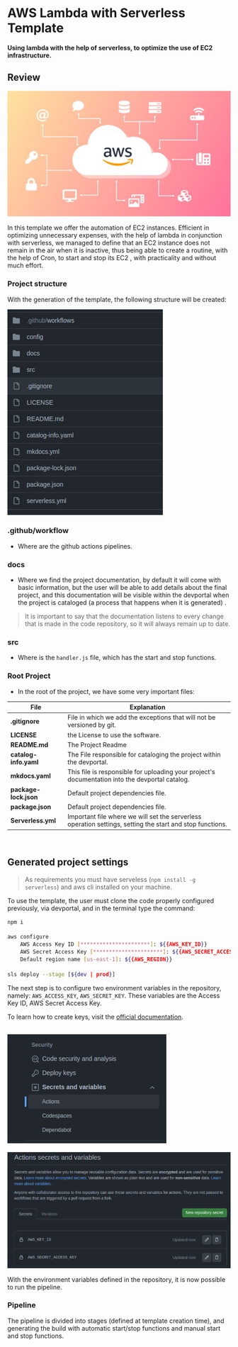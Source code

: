 # AWS Lambda with Serverless Template

**Using lambda with the help of serverless, to optimize the use of EC2 infrastructure.**

## Review

<img src="./imgs/image.png"/>

In this template we offer the automation of EC2 instances.
Efficient in optimizing unnecessary expenses, with the help of lambda in conjunction with serverless, we managed to define that an EC2 instance does not remain in the air when it is inactive, thus being able to create a routine, with the help of Cron, to start and stop its EC2 , with practicality and without much effort.

### Project structure

With the generation of the template, the following structure will be created:

<img src="./imgs/image2.png"/>

### .github/workflow

- Where are the github actions pipelines.
### docs

- Where we find the project documentation, by default it will come with basic information, but the user will be able to add details about the final project, and this documentation will be visible within the devportal when the project is cataloged (a process that happens when it is generated) .

> It is important to say that the documentation listens to every change that is made in the code repository, so it will always remain up to date.

### src

- Where is the `handler.js` file, which has the start and stop functions.

### Root Project

- In the root of the project, we have some very important files:

| File              | Explanation                                                                                                                                                                                                                                                                            |
| ----------------- | -------------------------------------------------------------------------------------------------------------------------------------------------------------------------------------------------------------------------------------------------------------------------------------- |
| **.gitignore**       | File in which we add the exceptions that will not be versioned by git.                                                                                                                                                                               |
| **LICENSE**      | the License to use the software.                                                                                                                                                                                                                  |
| **README.md**      | The Project Readme                                                                                                                                                                                                                  |
| **catalog-info.yaml**       | The File responsible for cataloging the project within the devportal.                                                                                                                                                                                                                  |
| **mkdocs.yaml**      | This file is responsible for uploading your project's documentation into the devportal catalog.                              |
| **package-lock.json**      | Default project dependencies file.                                                                                                                                                                                                                  |
| **package.json**      | Default project dependencies file.                                                                                                                                                                                                                  |
| **Serverless.yml** | Important file where we will set the serverless operation settings, setting the start and stop functions. |

<br/>

## Generated project settings

> As requirements you must have serveless (`npm install -g serverless`) and aws cli installed on your machine.

To use the template, the user must clone the code properly configured previously, via devportal, and in the terminal type the command:

~~~bash
npm i

aws configure
    AWS Access Key ID [**********************]: ${{AWS_KEY_ID}}
    AWS Secret Access Key [**********************]: ${{AWS_SECRET_ACCESS_KEY}}
    Default region name [us-east-1]: ${{AWS_REGION}}

sls deploy --stage [${dev | prod}]
~~~

The next step is to configure two environment variables in the repository, namely: `AWS_ACCESS_KEY`, `AWS_SECRET_KEY`.
These variables are the Access Key ID, AWS Secret Access Key. 

To learn how to create keys, visit the <u>[official documentation](https://docs.aws.amazon.com/IAM/latest/UserGuide/id_credentials_access-keys.html#Using_CreateAccessKey)</u>.

<br/>
<img src="./imgs/image3.png"/>
<br/><br/>
<img src="./imgs/image4.png"/>
<br/>

With the environment variables defined in the repository, it is now possible to run the pipeline.

### Pipeline

The pipeline is divided into stages (defined at template creation time), and generating the build with automatic start/stop functions and manual start and stop functions.
